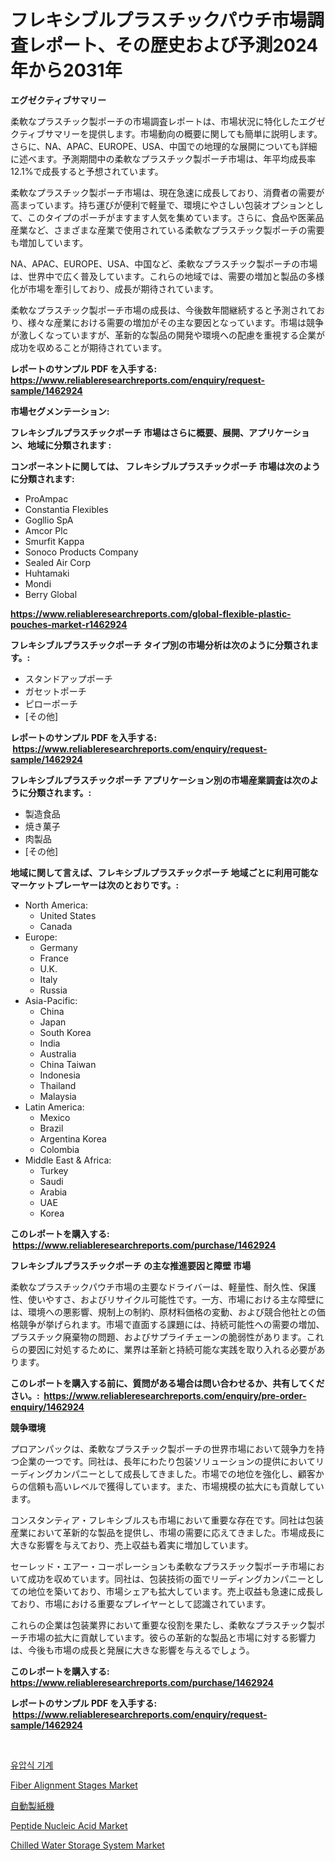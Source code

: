 <p><h1>フレキシブルプラスチックパウチ市場調査レポート、その歴史および予測2024年から2031年</h1></p><p><strong>エグゼクティブサマリー</strong></p>
<p><p>柔軟なプラスチック製ポーチの市場調査レポートは、市場状況に特化したエグゼクティブサマリーを提供します。市場動向の概要に関しても簡単に説明します。さらに、NA、APAC、EUROPE、USA、中国での地理的な展開についても詳細に述べます。予測期間中の柔軟なプラスチック製ポーチ市場は、年平均成長率12.1%で成長すると予想されています。</p><p>柔軟なプラスチック製ポーチ市場は、現在急速に成長しており、消費者の需要が高まっています。持ち運びが便利で軽量で、環境にやさしい包装オプションとして、このタイプのポーチがますます人気を集めています。さらに、食品や医薬品産業など、さまざまな産業で使用されている柔軟なプラスチック製ポーチの需要も増加しています。</p><p>NA、APAC、EUROPE、USA、中国など、柔軟なプラスチック製ポーチの市場は、世界中で広く普及しています。これらの地域では、需要の増加と製品の多様化が市場を牽引しており、成長が期待されています。</p><p>柔軟なプラスチック製ポーチ市場の成長は、今後数年間継続すると予測されており、様々な産業における需要の増加がその主な要因となっています。市場は競争が激しくなっていますが、革新的な製品の開発や環境への配慮を重視する企業が成功を収めることが期待されています。</p></p>
<p><strong>レポートのサンプル PDF を入手する: <a href="https://www.reliableresearchreports.com/enquiry/request-sample/1462924">https://www.reliableresearchreports.com/enquiry/request-sample/1462924</a></strong></p>
<p><strong>市場セグメンテーション:</strong></p>
<p><strong> フレキシブルプラスチックポーチ 市場はさらに概要、展開、アプリケーション、地域に分類されます :</strong></p>
<p><strong>コンポーネントに関しては、 フレキシブルプラスチックポーチ 市場は次のように分類されます: &nbsp;</strong></p>
<p><ul><li>ProAmpac</li><li>Constantia Flexibles</li><li>Gogllio SpA</li><li>Amcor Plc</li><li>Smurfit Kappa</li><li>Sonoco Products Company</li><li>Sealed Air Corp</li><li>Huhtamaki</li><li>Mondi</li><li>Berry Global</li></ul></p>
<p><strong><a href="https://www.reliableresearchreports.com/global-flexible-plastic-pouches-market-r1462924">https://www.reliableresearchreports.com/global-flexible-plastic-pouches-market-r1462924</a></strong></p>
<p><strong> フレキシブルプラスチックポーチ タイプ別の市場分析は次のように分類されます。:</strong></p>
<p><ul><li>スタンドアップポーチ</li><li>ガセットポーチ</li><li>ピローポーチ</li><li>[その他]</li></ul></p>
<p><strong>レポートのサンプル PDF を入手する: &nbsp;<a href="https://www.reliableresearchreports.com/enquiry/request-sample/1462924">https://www.reliableresearchreports.com/enquiry/request-sample/1462924</a></strong></p>
<p><strong> フレキシブルプラスチックポーチ アプリケーション別の市場産業調査は次のように分類されます。:</strong></p>
<p><ul><li>製造食品</li><li>焼き菓子</li><li>肉製品</li><li>[その他]</li></ul></p>
<p><strong>地域に関して言えば、フレキシブルプラスチックポーチ 地域ごとに利用可能なマーケットプレーヤーは次のとおりです。:</strong></p>
<p><ul>
    <li>
        North America:
        <ul>
            <li>United States</li>
            <li>Canada</li>
        </ul>
    </li>
    <li>
        Europe:
        <ul>
            <li>Germany</li>
            <li>France</li>
            <li>U.K.</li>
            <li>Italy</li>
            <li>Russia</li>
        </ul>
    </li>
    <li>
        Asia-Pacific:
        <ul>
            <li>China</li>
            <li>Japan</li>
            <li>South Korea</li>
            <li>India</li>
            <li>Australia</li>
            <li>China Taiwan</li>
            <li>Indonesia</li>
            <li>Thailand</li>
            <li>Malaysia</li>
        </ul>
    </li>
    <li>
        Latin America:
        <ul>
            <li>Mexico</li>
            <li>Brazil</li>
            <li>Argentina Korea</li>
            <li>Colombia</li>
        </ul>
    </li>
    <li>
        Middle East & Africa:
        <ul>
            <li>Turkey</li>
            <li>Saudi</li>
            <li>Arabia</li>
            <li>UAE</li>
            <li>Korea</li>
        </ul>
    </li>
    </ul></p>
<p><strong>このレポートを購入する: &nbsp;<a href="https://www.reliableresearchreports.com/purchase/1462924">https://www.reliableresearchreports.com/purchase/1462924</a></strong></p>
<p><strong>フレキシブルプラスチックポーチ の主な推進要因と障壁 市場</strong></p>
<p><p>柔軟なプラスチックパウチ市場の主要なドライバーは、軽量性、耐久性、保護性、使いやすさ、およびリサイクル可能性です。一方、市場における主な障壁には、環境への悪影響、規制上の制約、原材料価格の変動、および競合他社との価格競争が挙げられます。市場で直面する課題には、持続可能性への需要の増加、プラスチック廃棄物の問題、およびサプライチェーンの脆弱性があります。これらの要因に対処するために、業界は革新と持続可能な実践を取り入れる必要があります。</p></p>
<p><strong>このレポートを購入する前に、質問がある場合は問い合わせるか、共有してください。:&nbsp; <a href="https://www.reliableresearchreports.com/enquiry/pre-order-enquiry/1462924">https://www.reliableresearchreports.com/enquiry/pre-order-enquiry/1462924</a></strong></p>
<p><strong>競争環境</strong></p>
<p><p>プロアンパックは、柔軟なプラスチック製ポーチの世界市場において競争力を持つ企業の一つです。同社は、長年にわたり包装ソリューションの提供においてリーディングカンパニーとして成長してきました。市場での地位を強化し、顧客からの信頼も高いレベルで獲得しています。また、市場規模の拡大にも貢献しています。</p><p>コンスタンティア・フレキシブルスも市場において重要な存在です。同社は包装産業において革新的な製品を提供し、市場の需要に応えてきました。市場成長に大きな影響を与えており、売上収益も着実に増加しています。</p><p>セーレッド・エアー・コーポレーションも柔軟なプラスチック製ポーチ市場において成功を収めています。同社は、包装技術の面でリーディングカンパニーとしての地位を築いており、市場シェアも拡大しています。売上収益も急速に成長しており、市場における重要なプレイヤーとして認識されています。</p><p>これらの企業は包装業界において重要な役割を果たし、柔軟なプラスチック製ポーチ市場の拡大に貢献しています。彼らの革新的な製品と市場に対する影響力は、今後も市場の成長と発展に大きな影響を与えるでしょう。</p></p>
<p><strong>このレポートを購入する: &nbsp; <a href="https://www.reliableresearchreports.com/purchase/1462924">https://www.reliableresearchreports.com/purchase/1462924</a></strong></p>
<p><strong>レポートのサンプル PDF を入手する: &nbsp;<a href="https://www.reliableresearchreports.com/enquiry/request-sample/1462924">https://www.reliableresearchreports.com/enquiry/request-sample/1462924</a></strong><strong></strong></p>
<p>&nbsp;</p>
<p><p><a href="https://github.com/vsap75a286l/Market-Research-Report-List-1/blob/main/844039028067.md">유압식 기계</a></p><p><a href="https://github.com/johnbach50/Market-Research-Report-List-2/blob/main/fiber-alignment-stages-market.md">Fiber Alignment Stages Market</a></p><p><a href="https://github.com/lababdou/Market-Research-Report-List-3/blob/main/146213530656.md">自動製紙機</a></p><p><a href="https://issuu.com/reportprime-2/docs/peptide-nucleic-acid-market-size-2030.pptx">Peptide Nucleic Acid Market</a></p><p><a href="https://zircon-bluebell-299.notion.site/Chilled-Water-Storage-System-Market-Size-and-Market-Trends-Complete-Industry-Overview-2024-to-2031-2ac60f0d6164464b89076d17d14b813c">Chilled Water Storage System Market</a></p></p>